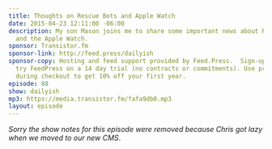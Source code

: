 ```yaml
---
title: Thoughts on Rescue Bots and Apple Watch
date: 2015-04-23 12:11:00 -06:00
description: My son Mason joins me to share some important news about Rescue Bots
  and the Apple Watch.
sponsor: Transistor.fm
sponsor-link: http://feed.press/dailyish
sponsor-copy: Hosting and feed support provided by Feed.Press.  Sign-up today and
  try FeedPress on a 14 day trial (no contracts or commitments). Use promo code "dailyish"
  during checkout to get 10% off your first year.
episode: 88
show: dailyish
mp3: https://media.transistor.fm/fafa9db0.mp3
layout: episode
---
```


<em>Sorry the show notes for this episode were removed because Chris got lazy when we moved to our new CMS</em>.
